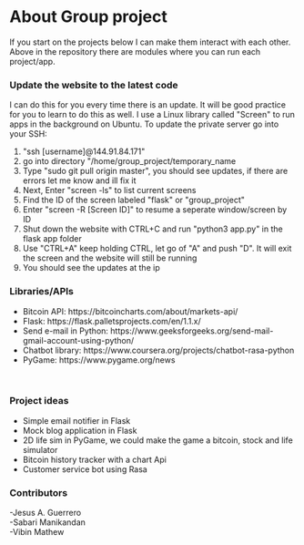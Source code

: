 # About Group project
If you start on the projects below I can make them interact with each other. Above in the repository there are modules where you can run each project/app. 

<h3>Update the website to the latest code</h3>
I can do this for you every time there is an update. It will be good practice for you to learn to do this as well. I use a Linux library called "Screen" to run apps in the background on Ubuntu. To update the private server go into your SSH: 
<ol>
  <li>"ssh [username]@144.91.84.171"</li>
  <li>go into directory "/home/group_project/temporary_name</li>
  <li>Type "sudo git pull origin master", you should see updates, if there are errors let me know and ill fix it</li> 
  <li>Next, Enter "screen -ls" to list current screens</li>
  <li>Find the ID of the screen labeled "flask" or "group_project"</li>
  <li>Enter "screen -R [Screen ID]" to resume a seperate window/screen by ID</li>
  <li>Shut down the website with CTRL+C and run "python3 app.py" in the flask app folder</li>
  <li>Use "CTRL+A" keep holding CTRL, let go of "A" and push "D". It will exit the screen and the website will still be running</li>
  <li>You should see the updates at the ip</li>
</ol>
<h3>Libraries/APIs</h3>
<ul>
<li>Bitcoin API: https://bitcoincharts.com/about/markets-api/ </li>
<li>Flask: https://flask.palletsprojects.com/en/1.1.x/ </li>
<li>Send e-mail in Python: https://www.geeksforgeeks.org/send-mail-gmail-account-using-python/</li>
<li>Chatbot library: https://www.coursera.org/projects/chatbot-rasa-python</li>
<li>PyGame: https://www.pygame.org/news</li>
</ul> 
<br>
<h3>Project ideas</h3>
<ul>
<li>Simple email notifier in Flask</li>
<li>Mock blog application in Flask</li>
<li>2D life sim in PyGame, we could make the game a bitcoin, stock and life simulator</li>
<li>Bitcoin history tracker with a chart Api</li>
 <li>Customer service bot using Rasa</li>
</ul>

<h3>Contributors</h3>
-Jesus A. Guerrero <br>
-Sabari Manikandan <br>
-Vibin Mathew
